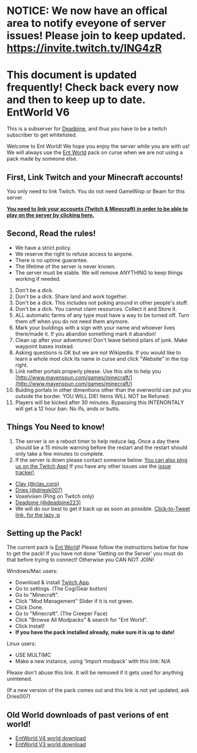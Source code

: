 # NOTICE: We now have an offical area to notify eveyone of server issues! Please join to keep updated. https://invite.twitch.tv/ING4zR
**This document is updated frequently! Check back every now and then to keep up to date.**
EntWorld V6
=============
This is a subserver for [Deadpine](http://www.twitch.tv/deadpine), and thus you have to be a twitch subscriber to get whitelisted.

Welcome to Ent World! We hope you enjoy the server while you are with us! We will always use the [Ent World](http://minecraft.curseforge.com/projects/ent-world) pack on curse when we are not using a pack made by someone else.

First, Link Twitch and your Minecraft accounts!
---------------------

You only need to link Twitch. You do not need GameWisp or Beam for this server.

**[You need to link your accounts (Twitch & Minecraft) in order to be able to play on the server by clicking here.](http://www.doubledoordev.net/?p=linking)**

Second, Read the rules!
---------

- We have a strict policy.
- We reserve the right to refuse access to anyone.
- There is no uptime guarantee.
- The lifetime of the server is never known.
- The server must be stable. We will remove ANYTHING to keep things working if needed.

1. Don't be a dick.
2. Don't be a dick. Share land and work together.
3. Don't be a dick. This includes not poking around in other people's stuff.
4. Don't be a dick. You cannot claim resources. Collect it and Store it.
5. ALL automatic farms of any type must have a way to be turned off. Turn them off when you do not need them anymore.
6. Mark your buildings with a sign with your name and whoever lives there/made it. If you abandon something mark it abandon!
7. Clean up after your adventures! Don't leave behind pilars of junk. Make waypoint bases instead.
8. Asking questions is OK but we are not Wikipedia. If you would like to learn a whole mod click its name in curse and click "Website" in the top right.
9. Link nether portals properly please. Use this site to help you [http://www.mavenspun.com/games/minecraft/](http://www.mavenspun.com/games/minecraft/) 
10. Bulding portals in other dimentions other than the overworld can put you outside the border. YOU WILL DIE! Items WILL NOT be Refuned.
11. Players will be kicked after 30 minutes. Bypassing this INTENONTALY will get a 12 hour ban. No ifs, ands or butts.

Things You Need to know!
------------------------

1. The server is on a reboot timer to help reduce lag. Once a day there should be a 15 minute warning before the restart and the restart should only take a few minutes to complete.
2. If the server is down please contact someone below. [You can also ping us on the Twitch App!](https://invite.twitch.tv/ING4zR) If you have any other issues use the [issue tracker!](https://github.com/Claycorp/EntWorld/issues).
 * [Clay (@clay_corp)](https://twitter.com/Clay_corp) 
 * [Dries (@driesk007) ](https://twitter.com/driesk007) 
 * Voxelvixen (Ping on Twitch only)
 * [Deadpine (@deadpine223)](https://twitter.com/deadpine223)
 * We will do our best to get it back up as soon as possible. [Click-to-Tweet link, for the lazy :p](http://ctt.ec/cqSfe)


Setting up the Pack!
--------

The current pack is [Ent World](https://minecraft.curseforge.com/projects/ent-world)!
Please follow the instructions below for how to get the pack! If you have not done 'Getting on the Server' you must do that before trying to connect! Otherwise you CAN NOT JOIN!


Windows/Mac users: 
- Download & install [Twitch App](https://app.twitch.tv/).
- Go to settings. (The Cog/Gear button)
- Go to "Minecraft".
- Click "Mod Management" Slider if it is not green.
- Click Done.
- Go to "Minecraft". (The Creeper Face)
- Click "Browse All Modpacks" & search for "Ent World".
- Click Install!
- **If you have the pack installed already, make sure it is up to date!**

Linux users:
- USE MULTIMC
- Make a new instance, using 'Import modpack' with this link: N/A

Please don't abuse this link. It will be removed if it gets used for anything unintened.

(If a new version of the pack comes out and this link is not yet updated, ask Dries007)

Old World downloads of past verions of ent world!
--------
- [EntWorld V4 world download](https://dl.dries007.net/EntWorld4_World_v4.2.1.7z)
- [EntWorld V3 world download](https://dl.dries007.net/EntWorld3_World_v3.2.3.7z)
